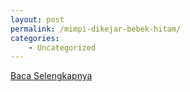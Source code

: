 ```yaml
---
layout: post
permalink: /mimpi-dikejar-bebek-hitam/
categories:
    - Uncategorized
---
```


[Baca Selengkapnya](/04)